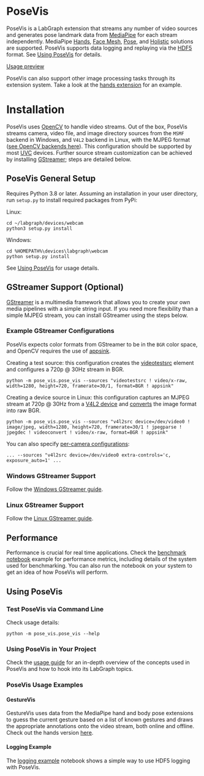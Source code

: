 # PoseVis

PoseVis is a LabGraph extension that streams any number of video sources and generates pose landmark data from [MediaPipe](https://google.github.io/mediapipe/) for each stream independently. MediaPipe [Hands](https://google.github.io/mediapipe/solutions/hands.html), [Face Mesh](https://google.github.io/mediapipe/solutions/face_mesh.html), [Pose](https://google.github.io/mediapipe/solutions/pose.html), and [Holistic](https://google.github.io/mediapipe/solutions/holistic.html) solutions are supported. PoseVis supports data logging and replaying via the [HDF5](https://www.hdfgroup.org/solutions/hdf5/) format. See [Using PoseVis](#using-posevis) for details.

[Usage preview](https://i.imgur.com/FMYIy9r.mp4)

PoseVis can also support other image processing tasks through its extension system. Take a look at the [hands extension](pose_vis/extensions/hands.py) for an example.

# Installation

PoseVis uses [OpenCV](https://opencv.org/) to handle video streams. Out of the box, PoseVis streams camera, video file, and image directory sources from the `MSMF` backend in Windows, and `V4L2` backend in Linux, with the MJPEG format ([see OpenCV backends here](https://docs.opencv.org/3.4/d0/da7/videoio_overview.html)). This configuration should be supported by most [UVC](https://en.wikipedia.org/wiki/USB_video_device_class) devices. Further source stream customization can be achieved by installing [GStreamer](https://gstreamer.freedesktop.org/); steps are detailed below.

## PoseVis General Setup

Requires Python 3.8 or later. Assuming an installation in your user directory, run `setup.py` to install required packages from PyPi:

Linux:

    cd ~/labgraph/devices/webcam
	python3 setup.py install

Windows:

    cd %HOMEPATH%\devices\labgraph\webcam
    python setup.py install

See [Using PoseVis](#using-posevis) for usage details.

## GStreamer Support (Optional)

[GStreamer](https://gstreamer.freedesktop.org/) is a multimedia framework that allows you to create your own media pipelines with a simple string input. If you need more flexibility than a simple MJPEG stream, you can install GStreamer using the steps below.

### Example GStreamer Configurations

PoseVis expects color formats from GStreamer to be in the `BGR` color space, and OpenCV requires the use of [appsink](https://gstreamer.freedesktop.org/documentation/app/appsink.html?gi-language=c).

Creating a test source: this configuration creates the [videotestsrc](https://gstreamer.freedesktop.org/documentation/videotestsrc/index.html?gi-language=c) element and configures a 720p @ 30Hz stream in BGR.

    python -m pose_vis.pose_vis --sources "videotestsrc ! video/x-raw, width=1280, height=720, framerate=30/1, format=BGR ! appsink"

Creating a device source in Linux: this configuration captures an MJPEG stream at 720p @ 30Hz from a [V4L2 device](https://gstreamer.freedesktop.org/documentation/video4linux2/v4l2src.html?gi-language=c) and [converts](https://gstreamer.freedesktop.org/documentation/videoconvertscale/videoconvert.html?gi-language=c) the image format into raw BGR.

    python -m pose_vis.pose_vis --sources "v4l2src device=/dev/video0 ! image/jpeg, width=1280, height=720, framerate=30/1 ! jpegparse ! jpegdec ! videoconvert ! video/x-raw, format=BGR ! appsink"

You can also specify [per-camera configurations](https://gstreamer.freedesktop.org/documentation/video4linux2/v4l2src.html?gi-language=c#v4l2src:extra-controls):

    ... --sources "v4l2src device=/dev/video0 extra-controls='c, exposure_auto=1' ...

### Windows GStreamer Support

Follow the [Windows GStreamer guide](windows_gstreamer.md).

### Linux GStreamer Support

Follow the [Linux GStreamer guide](linux_gstreamer.md).

## Performance

Performance is crucial for real time applications. Check the [benchmark notebook](benchmark.ipynb) example for performance metrics, including details of the system used for benchmarking. You can also run the notebook on your system to get an idea of how PoseVis will perform.

## Using PoseVis

### Test PoseVis via Command Line

Check usage details:

	python -m pose_vis.pose_vis --help

### Using PoseVis in Your Project

Check the [usage guide](using_posevis.md) for an in-depth overview of the concepts used in PoseVis and how to hook into its LabGraph topics.

### PoseVis Usage Examples

#### GestureVis

GestureVis uses data from the MediaPipe hand and body pose extensions to guess the current gesture based on a list of known gestures and draws the appropriate annotations onto the video stream, both online and offline. Check out the hands version [here](pose_vis/gesture/hand/readme.md).

#### Logging Example

The [logging example](logging_example.ipynb) notebook shows a simple way to use HDF5 logging with PoseVis.

